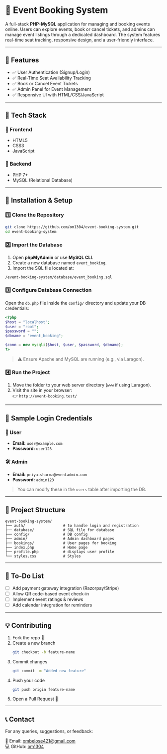 # 🎉 Event Booking System

A full-stack **PHP-MySQL** application for managing and booking events online. Users can explore events, book or cancel tickets, and admins can manage event listings through a dedicated dashboard. The system features real-time seat tracking, responsive design, and a user-friendly interface.

---

## 🌟 Features

- ✅ User Authentication (Signup/Login)
- ✅ Real-Time Seat Availability Tracking
- ✅ Book or Cancel Event Tickets
- ✅ Admin Panel for Event Management
- ✅ Responsive UI with HTML/CSS/JavaScript

---

## 💠 Tech Stack

### 🔹 Frontend

- HTML5  
- CSS3  
- JavaScript

### 🔸 Backend

- PHP 7+  
- MySQL (Relational Database)

---

## 🚀 Installation & Setup

### 1️⃣ Clone the Repository

```bash
git clone https://github.com/om1304/event-booking-system.git
cd event-booking-system
```

### 2️⃣ Import the Database

1. Open **phpMyAdmin** or use **MySQL CLI**.
2. Create a new database named `event_booking`.
3. Import the SQL file located at:

```
/event-booking-system/database/event_booking.sql
```

### 3️⃣ Configure Database Connection

Open the `db.php` file inside the `config/` directory and update your DB credentials:

```php
<?php
$host = "localhost";
$user = "root";
$password = "";
$dbname = "event_booking";

$conn = new mysqli($host, $user, $password, $dbname);
?>
```

> ⚠️ Ensure Apache and MySQL are running (e.g., via Laragon).

### 4️⃣ Run the Project

1. Move the folder to your web server directory (`www` if using Laragon).
2. Visit the site in your browser:  
   👉 `http://event-booking.test/`

---

## 🔐 Sample Login Credentials

### 👤 User

- **Email:** `user@example.com`  
- **Password:** `user123`

### 🛠️ Admin

- **Email:** `priya.sharma@eventadmin.com`  
- **Password:** `admin123`

> You can modify these in the `users` table after importing the DB.

---

## 📁 Project Structure

```
event-booking-system/
├── auth/                 # to handle login and registration
├── database/             # SQL file for database
├── config/               # DB config
├── admin/                # Admin dashboard pages
├── bookings/             # User pages for booking
├── index.php             # Home page
├── profile.php           # displays user profile
└── styles.css            # Styles
```

---

## 📌 To-Do List

- [ ] Add payment gateway integration (Razorpay/Stripe)  
- [ ] Allow QR code-based event check-in  
- [ ] Implement event ratings & reviews  
- [ ] Add calendar integration for reminders

---

## 💡 Contributing

1. Fork the repo 🍴  
2. Create a new branch  
   ```bash
   git checkout -b feature-name
   ```  
3. Commit changes  
   ```bash
   git commit -m "Added new feature"
   ```  
4. Push your code  
   ```bash
   git push origin feature-name
   ```  
5. Open a Pull Request 💬

---

## 📞 Contact

For any queries, suggestions, or feedback:

📧 Email: ombelose421@gmail.com  
💻 GitHub: [om1304](https://github.com/om1304)

